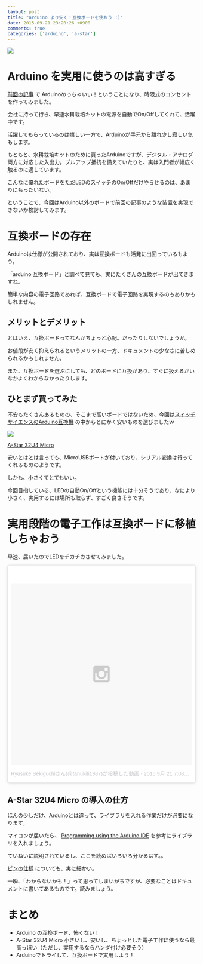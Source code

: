 ```yaml
---
layout: post
title: "arduino より安く！互換ボードを使おう :)"
date: 2015-09-21 23:20:26 +0900
comments: true
categories: ['arduino', 'a-star']
---
```

![](
https://skim.milk200.cc/20150921_a_star/astar.jpg)

# Arduino を実用に使うのは高すぎる

[前回の記事](http://blog.tanukiti1987.com/blog/2015/09/17/arduino/) で Arduinoめっちゃいい！ということになり、時限式のコンセントを作ってみました。

会社に持って行き、早速水耕栽培キットの電源を自動でOn/Offしてくれて、活躍中です。

活躍してもらっているのは嬉しい一方で、Arduinoが手元から離れ少し寂しい気もします。

もともと、水耕栽培キットのために買ったArduinoですが、デジタル・アナログ両方に対応した入出力。プルアップ抵抗を備えていたりと、実は入門者が幅広く触るのに適しています。

こんなに優れたボードをただLEDのスイッチのOn/Offだけやらせるのは、あまりにもったいない。

ということで、今回はArduino以外のボードで前回の記事のような装置を実現できないか検討してみます。

# 互換ボードの存在

Arduinoは仕様が公開されており、実は互換ボードも活発に出回っているもよう。

「arduino 互換ボード」と調べて見ても、実にたくさんの互換ボードが出てきますね。

簡単な内容の電子回路であれば、互換ボードで電子回路を実現するのもありかもしれません。

## メリットとデメリット

とはいえ、互換ボードってなんかちょっと心配。だったりしないでしょうか。

お値段が安く抑えられるというメリットの一方、ドキュメントの少なさに苦しめられるかもしれません。

また、互換ボードを選ぶにしても、どのボードに互換があり、すぐに扱えるかいなかよくわからなかったりします。

## ひとまず買ってみた

不安もたくさんあるものの、そこまで高いボードではないため、今回は[スイッチサイエンスのArduino互換機](https://www.switch-science.com/catalog/list/41/) の中からとにかく安いものを選びましたｗ

![](https://docid81hrs3j1.cloudfront.net/contents/large/astar_32U4_1.jpg)

[A-Star 32U4 Micro](http://ssci.to/1748)

安いとはとは言っても、MicroUSBポートが付いており、シリアル変換は行ってくれるもののようです。

しかも、小さくてとてもいい。

今回目指している、LEDの自動On/Offという機能には十分そうであり、なにより小さく、実用するには場所も取らず、すごく良さそうです。

# 実用段階の電子工作は互換ボードに移植しちゃおう

早速、届いたのでLEDをチカチカさせてみました。

<div style="margin-bottom: 30px;">
<blockquote class="instagram-media" data-instgrm-version="4" style=" background:#FFF; border:0; border-radius:3px; box-shadow:0 0 1px 0 rgba(0,0,0,0.5),0 1px 10px 0 rgba(0,0,0,0.15); margin: 1px; max-width:658px; padding:0; width:99.375%; width:-webkit-calc(100% - 2px); width:calc(100% - 2px);"><div style="padding:8px;"> <div style=" background:#F8F8F8; line-height:0; margin-top:40px; padding:50.0% 0; text-align:center; width:100%;"> <div style=" background:url(data:image/png;base64,iVBORw0KGgoAAAANSUhEUgAAACwAAAAsCAMAAAApWqozAAAAGFBMVEUiIiI9PT0eHh4gIB4hIBkcHBwcHBwcHBydr+JQAAAACHRSTlMABA4YHyQsM5jtaMwAAADfSURBVDjL7ZVBEgMhCAQBAf//42xcNbpAqakcM0ftUmFAAIBE81IqBJdS3lS6zs3bIpB9WED3YYXFPmHRfT8sgyrCP1x8uEUxLMzNWElFOYCV6mHWWwMzdPEKHlhLw7NWJqkHc4uIZphavDzA2JPzUDsBZziNae2S6owH8xPmX8G7zzgKEOPUoYHvGz1TBCxMkd3kwNVbU0gKHkx+iZILf77IofhrY1nYFnB/lQPb79drWOyJVa/DAvg9B/rLB4cC+Nqgdz/TvBbBnr6GBReqn/nRmDgaQEej7WhonozjF+Y2I/fZou/qAAAAAElFTkSuQmCC); display:block; height:44px; margin:0 auto -44px; position:relative; top:-22px; width:44px;"></div></div><p style=" color:#c9c8cd; font-family:Arial,sans-serif; font-size:14px; line-height:17px; margin-bottom:0; margin-top:8px; overflow:hidden; padding:8px 0 7px; text-align:center; text-overflow:ellipsis; white-space:nowrap;"><a href="https://instagram.com/p/75Tt7ZzBJl/" style=" color:#c9c8cd; font-family:Arial,sans-serif; font-size:14px; font-style:normal; font-weight:normal; line-height:17px; text-decoration:none;" target="_top">Ryusuke Sekiguchiさん(@tanukiti1987)が投稿した動画</a> - <time style=" font-family:Arial,sans-serif; font-size:14px; line-height:17px;" datetime="2015-09-21T14:08:17+00:00">2015  9月 21 7:08午前 PDT</time></p></div></blockquote>
<script async defer src="//platform.instagram.com/en_US/embeds.js"></script>
</div>

## A-Star 32U4 Micro の導入の仕方

ほんの少しだけ、Arduinoとは違って、ライブラリを入れる作業だけが必要になります。

マイコンが届いたら、 [Programming using the Arduino IDE](https://www.pololu.com/docs/0J61/6.2) を参考にライブラリを入れましょう。

ていねいに説明されているし、ここを読めばいろいろ分かるはず。。

[ピンの仕様](https://www.pololu.com/docs/0J61/3.1) についても、実に細かい。

一瞬、「わからないかも！」って思ってしまいがちですが、必要なことはドキュメントに書いてあるものです。読みましょう。

# まとめ

- Arduino の互換ボード、怖くない！
- A-Star 32U4 Micro 小さいし、安いし、ちょっとした電子工作に使うなら最高っぽい（ただし、実用するならハンダ付け必要そう）
- Arduinoでトライして、互換ボードで実用しよう！
